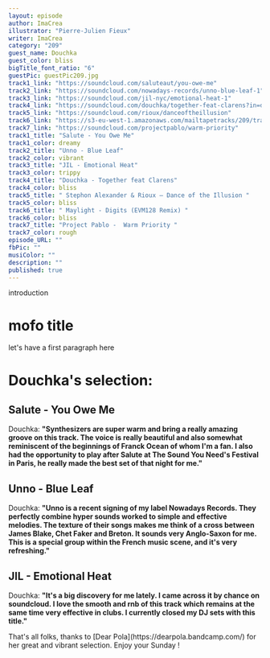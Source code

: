 ```yaml
---
layout: episode
author: ImaCrea
illustrator: "Pierre-Julien Fieux"
writer: ImaCrea
category: "209"
guest_name: Douchka
guest_color: bliss
bigTitle_font_ratio: "6"
guestPic: guestPic209.jpg
track1_link: "https://soundcloud.com/saluteaut/you-owe-me"
track2_link: "https://soundcloud.com/nowadays-records/unno-blue-leaf-1"
track3_link: "https://soundcloud.com/jil-nyc/emotional-heat-1"
track4_link: "https://soundcloud.com/douchka/together-feat-clarens?in=douchka/sets/together-ep"
track5_link: "https://soundcloud.com/rioux/danceoftheillusion"
track6_link: "https://s3-eu-west-1.amazonaws.com/mailtapetracks/209/track6.mp3"
track7_link: "https://soundcloud.com/projectpablo/warm-priority"
track1_title: "Salute - You Owe Me"
track1_color: dreamy
track2_title: "Unno - Blue Leaf"
track2_color: vibrant
track3_title: "JIL - Emotional Heat"
track3_color: trippy
track4_title: "Douchka - Together feat Clarens"
track4_color: bliss
track5_title: " Stephon Alexander & Rioux – Dance of the Illusion "
track5_color: bliss
track6_title: " Maylight - Digits (EVM128 Remix) "
track6_color: bliss
track7_title: "Project Pablo -  Warm Priority "
track7_color: rough
episode_URL: ""
fbPic: ""
musiColor: ""
description: ""
published: true
---
```






<p id="introduction">introduction</p>

# mofo title

let's have a first paragraph here
 
# Douchka's selection:

## Salute - You Owe Me

Douchka: **"**Synthesizers are super warm and bring a really amazing groove on this track. The voice is really beautiful and also somewhat reminiscent of the beginnings of Franck Ocean of whom I'm a fan. I also had the opportunity to play after Salute at The Sound You Need's Festival in Paris, he really made the best set of that night for me.**"**

## Unno - Blue Leaf

Douchka: **"**Unno is a recent signing of my label Nowadays Records. They perfectly combine hyper sounds worked to simple and effective melodies. The texture of their songs makes me think of a cross between James Blake, Chet Faker and Breton. It sounds very Anglo-Saxon for me.
This is a special group within the French music scene, and it's very refreshing.**"**

## JIL - Emotional Heat

Douchka: **"**It's a big discovery for me lately. I came across it by chance on soundcloud. I love the smooth and rnb of this track which remains at the same time very effective in clubs. I currently closed my DJ sets with this title.**"**


<p id="outroduction">
That's all folks, thanks to [Dear Pola](https://dearpola.bandcamp.com/) for her great and vibrant selection. Enjoy your Sunday !</p>
